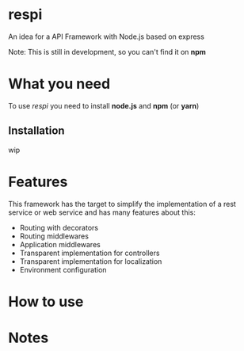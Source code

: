 # respi

An idea for a API Framework with Node.js based on express

Note: This is still in development, so you can't find it on __npm__

# What you need

To use _respi_ you need to install __node.js__ and __npm__ (or __yarn__)

## Installation

wip

# Features

This framework has the target to simplify the implementation of a rest service or web service and has many features about this:

- Routing with decorators
- Routing middlewares
- Application middlewares
- Transparent implementation for controllers
- Transparent implementation for localization
- Environment configuration

# How to use

# Notes